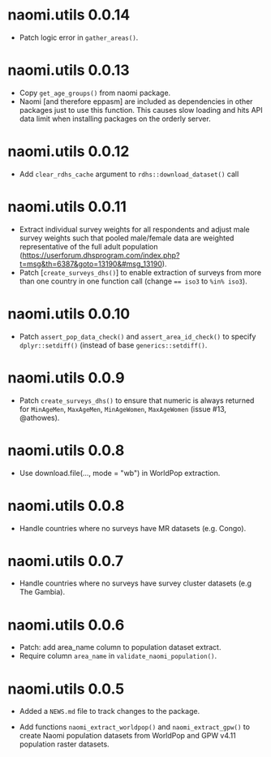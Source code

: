 # naomi.utils 0.0.14

* Patch logic error in `gather_areas()`.

# naomi.utils 0.0.13

* Copy `get_age_groups()` from naomi package. 
* Naomi [and therefore eppasm] are included as dependencies in other packages just to use this function. This causes slow loading and hits API data limit when installing packages on the orderly server.

# naomi.utils 0.0.12

* Add `clear_rdhs_cache` argument to `rdhs::download_dataset()` call

# naomi.utils 0.0.11

* Extract individual survey weights for all respondents and adjust male survey weights
  such that pooled male/female data are weighted representative of the full adult 
  population (https://userforum.dhsprogram.com/index.php?t=msg&th=6387&goto=13190&#msg_13190).
* Patch [`create_surveys_dhs()`] to enable extraction of surveys from more than one country in
  one function call (change `== iso3` to `%in% iso3`).


# naomi.utils 0.0.10

* Patch `assert_pop_data_check()` and `assert_area_id_check()` to specify `dplyr::setdiff()` (instead of base `generics::setdiff()`.

# naomi.utils 0.0.9

* Patch `create_surveys_dhs()` to ensure that numeric is always returned for `MinAgeMen`, `MaxAgeMen`, `MinAgeWomen`, `MaxAgeWomen` (issue #13, @athowes).

# naomi.utils 0.0.8

* Use download.file(..., mode = "wb") in WorldPop extraction.

# naomi.utils 0.0.8

* Handle countries where no surveys have MR datasets (e.g. Congo).

# naomi.utils 0.0.7

* Handle countries where no surveys have survey cluster datasets (e.g The Gambia).

# naomi.utils 0.0.6

* Patch: add area_name column to population dataset extract.
* Require column `area_name` in `validate_naomi_population()`.


# naomi.utils 0.0.5

* Added a `NEWS.md` file to track changes to the package.

* Add functions `naomi_extract_worldpop()` and `naomi_extract_gpw()`
  to create Naomi population datasets from WorldPop and GPW v4.11 
  population raster datasets.
